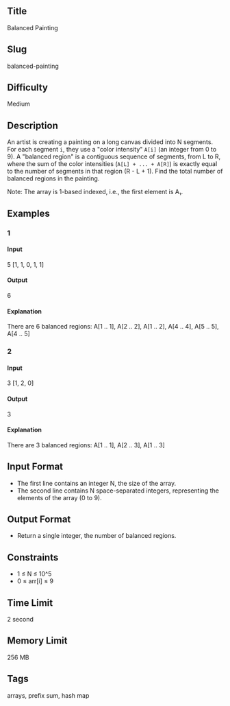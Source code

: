 ## Title

Balanced Painting

## Slug

balanced-painting

## Difficulty

Medium

## Description

An artist is creating a painting on a long canvas divided into N segments. For each segment `i`, they use a "color intensity" `A[i]` (an integer from 0 to 9).
A "balanced region" is a contiguous sequence of segments, from L to R, where the sum of the color intensities (`A[L] + ... + A[R]`) is exactly equal to the number of segments in that region (R - L + 1).
Find the total number of balanced regions in the painting.

Note: The array is 1-based indexed, i.e., the first element is A₁.

## Examples

### 1

#### Input

5
[1, 1, 0, 1, 1]

#### Output

6

#### Explanation

There are 6 balanced regions: A[1 .. 1], A[2 .. 2], A[1 .. 2], A[4 .. 4], A[5 .. 5], A[4 .. 5]

### 2

#### Input

3
[1, 2, 0]

#### Output

3

#### Explanation

There are 3 balanced regions: A[1 .. 1], A[2 .. 3], A[1 .. 3]

## Input Format

- The first line contains an integer N, the size of the array. 
- The second line contains N space-separated integers, representing the elements of the array (0 to 9).

## Output Format

- Return a single integer, the number of balanced regions.

## Constraints

- 1 ≤ N ≤ 10^5
- 0 ≤ arr[i] ≤ 9

## Time Limit

2 second

## Memory Limit

256 MB

## Tags

arrays, prefix sum, hash map